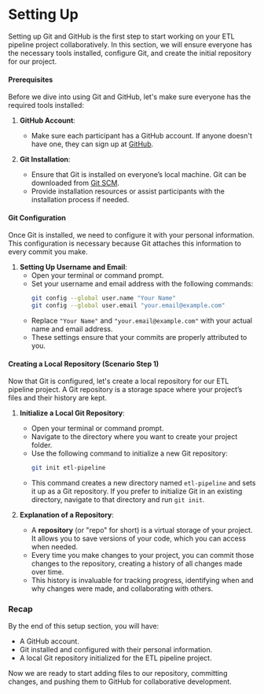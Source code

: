 # Setting Up

Setting up Git and GitHub is the first step to start working on your ETL pipeline project collaboratively. In this section, we will ensure everyone has the necessary tools installed, configure Git, and create the initial repository for our project.

#### Prerequisites

Before we dive into using Git and GitHub, let's make sure everyone has the required tools installed:

1. **GitHub Account**:
   - Make sure each participant has a GitHub account. If anyone doesn't have one, they can sign up at [GitHub](https://github.com/).

2. **Git Installation**:
   - Ensure that Git is installed on everyone’s local machine. Git can be downloaded from [Git SCM](https://git-scm.com/downloads). 
   - Provide installation resources or assist participants with the installation process if needed.

#### Git Configuration

Once Git is installed, we need to configure it with your personal information. This configuration is necessary because Git attaches this information to every commit you make.

1. **Setting Up Username and Email**:
   - Open your terminal or command prompt.
   - Set your username and email address with the following commands:
     ```sh
     git config --global user.name "Your Name"
     git config --global user.email "your.email@example.com"
     ```
   - Replace `"Your Name"` and `"your.email@example.com"` with your actual name and email address.
   - These settings ensure that your commits are properly attributed to you.

#### Creating a Local Repository (Scenario Step 1)

Now that Git is configured, let's create a local repository for our ETL pipeline project. A Git repository is a storage space where your project’s files and their history are kept.

1. **Initialize a Local Git Repository**:
   
   - Open your terminal or command prompt.
   - Navigate to the directory where you want to create your project folder.
   - Use the following command to initialize a new Git repository:
     ```sh
     git init etl-pipeline
     ```
   - This command creates a new directory named `etl-pipeline` and sets it up as a Git repository. If you prefer to initialize Git in an existing directory, navigate to that directory and run `git init`.
   
2. **Explanation of a Repository**:
   - A **repository** (or "repo" for short) is a virtual storage of your project. It allows you to save versions of your code, which you can access when needed.
   - Every time you make changes to your project, you can commit those changes to the repository, creating a history of all changes made over time.
   - This history is invaluable for tracking progress, identifying when and why changes were made, and collaborating with others.

### Recap

By the end of this setup section, you will have:
- A GitHub account.
- Git installed and configured with their personal information.
- A local Git repository initialized for the ETL pipeline project.

Now we are ready to start adding files to our repository, committing changes, and pushing them to GitHub for collaborative development.